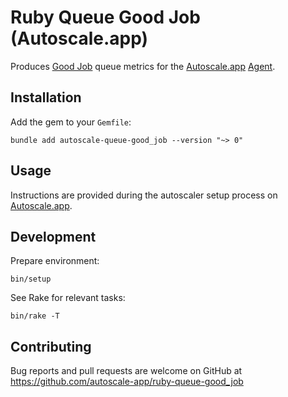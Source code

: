 # Ruby Queue Good Job (Autoscale.app)

Produces [Good Job] queue metrics for the [Autoscale.app] [Agent].

## Installation

Add the gem to your `Gemfile`:

    bundle add autoscale-queue-good_job --version "~> 0"

## Usage

Instructions are provided during the autoscaler setup process on [Autoscale.app].

## Development

Prepare environment:

    bin/setup

See Rake for relevant tasks:

    bin/rake -T

## Contributing

Bug reports and pull requests are welcome on GitHub at https://github.com/autoscale-app/ruby-queue-good_job

[Autoscale.app]: https://autoscale.app
[Agent]: https://github.com/autoscale-app/ruby-agent
[Good Job]: https://github.com/bensheldon/good_job
